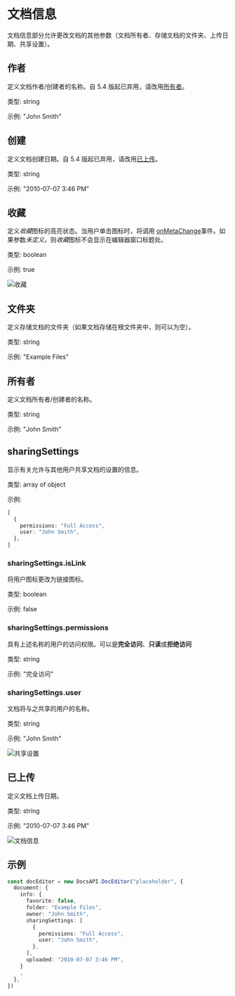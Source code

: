 ﻿# 文档信息

文档信息部分允许更改文档的其他参数（文档所有者、存储文档的文件夹、上传日期、共享设置）。

## 作者

定义文档作者/创建者的名称。自 5.4 版起已弃用，请改用[所有者](#owner)。

类型: string

示例: "John Smith"

## 创建

定义文档创建日期。自 5.4 版起已弃用，请改用[已上传](#uploaded)。

类型: string

示例: "2010-07-07 3:46 PM"

## 收藏

定义*收藏*图标的高亮状态。当用户单击图标时，将调用 [onMetaChange](../events.md#onmetachange)事件。如果参数*未定义*，则*收藏*图标不会显示在编辑器窗口标题处。

类型: boolean

示例: true

![收藏](/assets/images/editor/favorite.png)

## 文件夹

定义存储文档的文件夹（如果文档存储在根文件夹中，则可以为空）。

类型: string

示例: "Example Files"

## 所有者

定义文档所有者/创建者的名称。

类型: string

示例: "John Smith"

## sharingSettings

显示有关允许与其他用户共享文档的设置的信息。

类型: array of object

示例:

``` ts
[
  {
    permissions: "Full Access",
    user: "John Smith",
  },
]
```

### sharingSettings.isLink

将用户图标更改为链接图标。

类型: boolean

示例: false

### sharingSettings.permissions

具有上述名称的用户的访问权限。可以是**完全访问**、**只读**或**拒绝访问**

类型: string

示例: "完全访问"

### sharingSettings.user

文档将与之共享的用户的名称。

类型: string

示例: "John Smith"

![共享设置](/assets/images/editor/sharing_settings.png) 

## 已上传

定义文档上传日期。

类型: string

示例: "2010-07-07 3:46 PM"

![文档信息](/assets/images/editor/info.png)

## 示例

``` ts
const docEditor = new DocsAPI.DocEditor("placeholder", {
  document: {
    info: {
      favorite: false,
      folder: "Example Files",
      owner: "John Smith",
      sharingSettings: [
        {
          permissions: "Full Access",
          user: "John Smith",
        },
      ],
      uploaded: "2010-07-07 3:46 PM",
    }
    ,
  },
})
```
